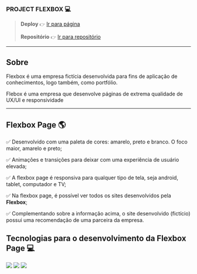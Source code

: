### PROJECT FLEXBOX 💻
> **Deploy** `👉` [Ir para página](testing.com)
> 
> **Repositório** `👉` [Ir para repositório](https://github.com/eupedrobarbosa03/flexbox-page/)

---

## Sobre 
Flexbox é uma empresa fictícia desenvolvida para fins de aplicação de conhecimentos, logo também, como portfólio.

Flebox é uma empresa que desenvolve páginas de extrema qualidade de UX/UI e responsividade

--- 

## Flexbox Page 🌎

✅ Desenvolvido com uma paleta de cores: amarelo, preto e branco. O foco maior, amarelo e preto;

✅ Animações e transições para deixar com uma experiência de usuário elevada;

✅ A flexbox page é responsiva para qualquer tipo de tela, seja android, tablet, computador e TV;

✅ Na flexbox page, é possível ver todos os sites desenvolvidos pela **Flexbox**;

✅ Complementando sobre a informação acima, o site desenvolvido (fictício) possui uma recomendação de uma parceira da empresa.


## Tecnologias para o desenvolvimento da Flexbox Page 💻
<div align="left">
  <img src="https://img.shields.io/badge/HTML5-E34F26?style=for-the-badge&logo=html5&logoColor=fff" />
  <img src="https://img.shields.io/badge/CSS3-1572B6?style=for-the-badge&logo=css3&logoColor=fff" />
  <img src="https://img.shields.io/badge/JavaScript-F7DF1E?style=for-the-badge&logo=javascript&logoColor=000" />
</div>

